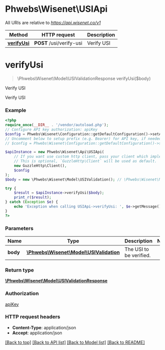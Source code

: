 # Phwebs\Wisenet\USIApi

All URIs are relative to *https://api.wisenet.co/v1*

Method | HTTP request | Description
------------- | ------------- | -------------
[**verifyUsi**](USIApi.md#verifyusi) | **POST** /usi/verify-usi | Verify USI

# **verifyUsi**
> \Phwebs\Wisenet\Model\USIValidationResponse verifyUsi($body)

Verify USI

Verify USI

### Example
```php
<?php
require_once(__DIR__ . '/vendor/autoload.php');
// Configure API key authorization: apiKey
$config = Phwebs\Wisenet\Configuration::getDefaultConfiguration()->setApiKey('x-api-key', 'YOUR_API_KEY');
// Uncomment below to setup prefix (e.g. Bearer) for API key, if needed
// $config = Phwebs\Wisenet\Configuration::getDefaultConfiguration()->setApiKeyPrefix('x-api-key', 'Bearer');

$apiInstance = new Phwebs\Wisenet\Api\USIApi(
    // If you want use custom http client, pass your client which implements `GuzzleHttp\ClientInterface`.
    // This is optional, `GuzzleHttp\Client` will be used as default.
    new GuzzleHttp\Client(),
    $config
);
$body = new \Phwebs\Wisenet\Model\USIValidation(); // \Phwebs\Wisenet\Model\USIValidation | The USI to be verified.

try {
    $result = $apiInstance->verifyUsi($body);
    print_r($result);
} catch (Exception $e) {
    echo 'Exception when calling USIApi->verifyUsi: ', $e->getMessage(), PHP_EOL;
}
?>
```

### Parameters

Name | Type | Description  | Notes
------------- | ------------- | ------------- | -------------
 **body** | [**\Phwebs\Wisenet\Model\USIValidation**](../Model/USIValidation.md)| The USI to be verified. |

### Return type

[**\Phwebs\Wisenet\Model\USIValidationResponse**](../Model/USIValidationResponse.md)

### Authorization

[apiKey](../../README.md#apiKey)

### HTTP request headers

 - **Content-Type**: application/json
 - **Accept**: application/json

[[Back to top]](#) [[Back to API list]](../../README.md#documentation-for-api-endpoints) [[Back to Model list]](../../README.md#documentation-for-models) [[Back to README]](../../README.md)

